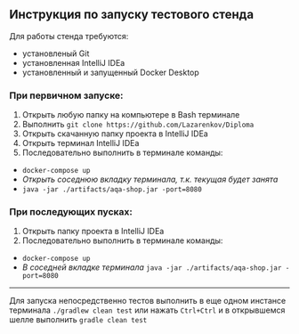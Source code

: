 ## Инструкция по запуску тестового стенда
Для работы стенда требуются:
* установленый Git
* установленная IntelliJ IDEa
* установленный и запущенный Docker Desktop
### При первичном запуске:
1. Открыть любую папку на компьютере в Bash терминале
1. Выполнить `git clone https://github.com/Lazarenkov/Diploma`
1. Открыть скачанную папку проекта в IntelliJ IDEa
1. Открыть терминал IntelliJ IDEa
1. Последовательно выполнить в терминале команды:
* `docker-compose up`
* *Открыть соседнюю вкладку терминала, т.к. текущая будет занята*
* `java -jar ./artifacts/aqa-shop.jar -port=8080`
### При последующих пусках:
1. Открыть папку проекта в IntelliJ IDEa
1. Последовательно выполнить в терминале команды:
* `docker-compose up`
* *В соседней вкладке терминала* `java -jar ./artifacts/aqa-shop.jar -port=8080`

---
Для запуска непосредственно тестов выполнить в еще одном инстансе терминала `./gradlew clean test` или нажать  `Ctrl+Ctrl` и в открывшемся шелле выполнить `gradle clean test`
